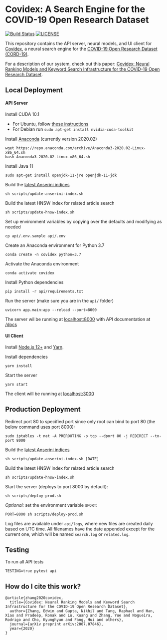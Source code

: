 # Covidex: A Search Engine for the COVID-19 Open Research Dataset

[![Build Status](https://api.travis-ci.com/castorini/covidex.svg?branch=master)](https://travis-ci.org/castorini/covidex)
[![LICENSE](https://img.shields.io/badge/license-Apache-blue.svg?style=flat)](https://www.apache.org/licenses/LICENSE-2.0)

This repository contains the API server, neural models, and UI client for [Covidex](https://covidex.ai), a neural search engine for the [COVID-19 Open Research Dataset (CORD-19)](https://pages.semanticscholar.org/coronavirus-research).

For a description of our system, check out this paper: [Covidex: Neural Ranking Models and Keyword Search Infrastructure for the COVID-19 Open Research Dataset](https://arxiv.org/pdf/2007.07846.pdf).

## Local Deployment

#### API Server

Install CUDA 10.1
+ For Ubuntu, follow [these instructions](https://developer.nvidia.com/cuda-10.1-download-archive-update2)
+ For Debian run `sudo apt-get install nvidia-cuda-toolkit`

Install [Anaconda](https://docs.anaconda.com/anaconda/install/linux/) (currently version 2020.02)
```
wget https://repo.anaconda.com/archive/Anaconda3-2020.02-Linux-x86_64.sh
bash Anaconda3-2020.02-Linux-x86_64.sh
```

Install Java 11
```
sudo apt-get install openjdk-11-jre openjdk-11-jdk
```

Build the [latest Anserini indices](https://github.com/castorini/anserini/blob/master/docs/experiments-cord19.md)
```
sh scripts/update-anserini-index.sh
```

Build the latest HNSW index for related article search
```
sh scripts/update-hnsw-index.sh
```

Set up environment variables by copying over the defaults and modifying as needed
```
cp api/.env.sample api/.env
```

Create an Anaconda environment for Python 3.7
```
conda create -n covidex python=3.7
```

Activate the Anaconda environment
```
conda activate covidex
```

Install Python dependencies
```
pip install -r api/requirements.txt
```

Run the server (make sure you are in the `api/` folder)
```
uvicorn app.main:app --reload --port=8000
```

The server wil be running at [localhost:8000](http://localhost:8000) with API documentation at [/docs](http://localhost:8000/docs)


#### UI Client

Install  [Node.js 12+](https://nodejs.org/en/download/) and [Yarn](https://classic.yarnpkg.com/en/docs/install/).

Install dependencies
```
yarn install
```

Start the server
```
yarn start
```

The client will be running at [localhost:3000](http://localhost:3000)


## Production Deployment

Redirect port 80 to specified port since only root can bind to port 80 (the below command uses port 8000):
```
sudo iptables -t nat -A PREROUTING -p tcp --dport 80 -j REDIRECT --to-port 8000
```

Build the [latest Anserini indices](https://github.com/castorini/anserini/blob/master/docs/experiments-cord19.md)
```
sh scripts/update-anserini-index.sh [DATE]
```

Build the latest HNSW index for related article search
```
sh scripts/update-hnsw-index.sh
```

Start the server (deploys to port 8000 by default):
```
sh scripts/deploy-prod.sh
```

*Optional:* set the environment variable `$PORT`:
```
PORT=8000 sh scripts/deploy-prod.sh
```

Log files are available under `api/logs`, where new files are created daily based on UTC time. All filenames have the date appended except for the current one, which will be named `search.log` or `related.log`.


## Testing

To run all API tests
```
TESTING=true pytest api
```


## How do I cite this work?
```
@article{zhang2020covidex,
  title={Covidex: Neural Ranking Models and Keyword Search Infrastructure for the COVID-19 Open Research Dataset},
  author={Zhang, Edwin and Gupta, Nikhil and Tang, Raphael and Han, Xiao and Pradeep, Ronak and Lu, Kuang and Zhang, Yue and Nogueira, Rodrigo and Cho, Kyunghyun and Fang, Hui and others},
  journal={arXiv preprint arXiv:2007.07846},
  year={2020}
}
```

